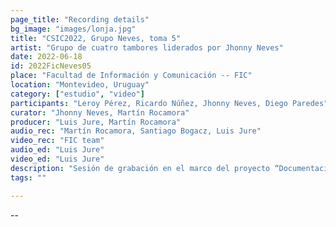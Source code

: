 ```yaml
---
page_title: "Recording details"
bg_image: "images/lonja.jpg"
title: "CSIC2022, Grupo Neves, toma 5"  
artist: "Grupo de cuatro tambores liderados por Jhonny Neves" 
date: 2022-06-18
id: 2022FicNeves05
place: "Facultad de Información y Comunicación -- FIC" 
location: "Montevideo, Uruguay" 
category: ["estudio", "video"]
participants: "Leroy Pérez, Ricardo Núñez, Jhonny Neves, Diego Paredes" 
curator: "Jhonny Neves, Martín Rocamora" 
producer: "Luis Jure, Martín Rocamora" 
audio_rec: "Martín Rocamora, Santiago Bogacz, Luis Jure" 
video_rec: "FIC team" 
audio_ed: "Luis Jure" 
video_ed: "Luis Jure" 
description: "Sesión de grabación en el marco del proyecto “Documentacion y análisis del candombe uruguayo”, financiado por la CSIC, agencia de investigación de la Universidad de la República. La sesión se realizó en colaboración con la FIC." 
tags: "" 

---
```

--
